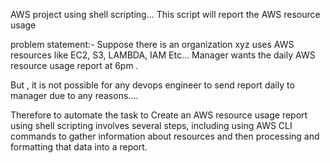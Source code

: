 AWS project using shell scripting...
This script will report the AWS resource usage

problem statement:- Suppose there is an organization xyz uses AWS resources like EC2, S3, LAMBDA, IAM Etc...
Manager wants the daily AWS resource usage report at 6pm .

But , it is not possible for any devops engineer to send report daily to manager due to any reasons....

Therefore to automate the task to Create an AWS resource usage report using shell scripting involves several steps, including using AWS CLI commands to gather information about resources and then processing and formatting that data into a report.


